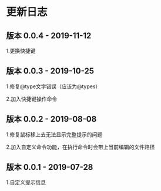 # 更新日志

## 版本 0.0.4  -  2019-11-12

1.更换快捷键

## 版本 0.0.3  -  2019-10-25

1.修复@type文字错误（应该为@types）

2.加入快捷键操作命令

## 版本 0.0.2  -  2019-08-08

1.修复鼠标移上去无法显示完整提示的问题

2.加入自定义命令功能，在执行命令时会带上当前编辑的文件路径

## 版本 0.0.1  -  2019-07-28

1.自定义提示信息